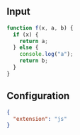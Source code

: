 
## Input
```javascript input
function f(x, a, b) {
  if (x) {
    return a;
  } else {
    console.log("a");
    return b;
  }
}
```

## Configuration
```json configuration
{
  "extension": "js"
}
```

